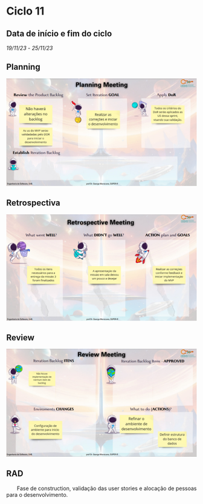 # Ciclo 11

## Data de início e fim do ciclo

*19/11/23* - *25/11/23*


## Planning
![Image title](../assets/planning.jpeg)

## Retrospectiva

![Image title](../assets/restrospective.jpeg)


## Review

![Image title](../assets/review11.jpeg)

## RAD

<p align="justify">&emsp;&emsp;Fase de construction, validação das user stories e alocação de pessoas para o desenvolvimento.</p>